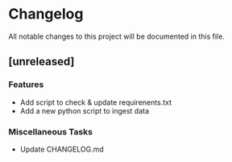 # Changelog

All notable changes to this project will be documented in this file.

## [unreleased]

### Features

- Add script to check & update requirenents.txt
- Add a new python script to ingest data

### Miscellaneous Tasks

- Update CHANGELOG.md

<!-- generated by git-cliff -->
